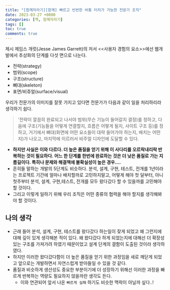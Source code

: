 ```yaml
---
title: "[함께자라기][함께] 빠르고 빈번한 바통 터치가 가능한 전문가 조직"
date: 2023-03-27 +0800
categories: [책, 함께자라기]
tags: []
toc: true
comments: true
---
```


제시 제임스 개럿(Jesse James Garrett)의 저서 <<사용자 경험의 요소>>에선 웹개발에서 추상화의 단계를 다섯 면으로 나눈다.

- 전략(strategy)
- 범위(scope)
- 구조(structure)
- 뼈대(skeleton)
- 표면/비쥬얼(surface/visual)

우리가 전문가의 이미지를 잘못 가지고 있다면 전문가가 다음과 같이 일을 처리하리라 생각하기 쉽다.

> '전략이 깔끔히 완료되고 나서야 범위(무슨 기능이 들어갈지 결정)를 정하고, 다음에 구조(기능들을 어떻게 연결할지, 흐름은 어떻게 될지, 사이트 구조 등)를 정하고, 거기에서 뼈대(화면에 어떤 요소들이 대략 들어가야 하는지, 배치는 어떤지)가 나오고, 마지막에 이르러서 비주얼 디자인에 도달할 수 있다.

- <b>하지만 사실은 이와 다르다. 더 높은 품질을 얻기 위해 이 사다리를 오르락내리락 반복하는 것이 필요하다. 어느 한 단계를 한번에 완료하는 것은 더 낮은 품질로 가는 지름길이다. 특히나 문제와 해결책에 불확실성이 높은 경우....</b>
- 흔히들 말하는 개발의 5단계도 비슷하다. 분석, 설계, 구현, 테스트, 전개를 1년이라는 프로젝트 기간에 얼마나 배치할까로 고민하지말고, 어떻게 해야 첫 달부터, 아니 첫주부터 분석, 설계, 구현,테스트, 전개를 모두 왔다갔다 할 수 있을까를 고민해야 할 것이다.
- 그리고 이렇게 일하기 위해 우리 조직은 어떤 종류의 협력을 해야 할지를 생각해봐야 할 것이다. 

## 나의 생각
- 근래 들어 분석, 설계, 구현, 테스트를 왔다갔다 하는일이 잦게 되었고 왜 그런지에 대해 깊이 있게 생각해본 적이 있다. 왜 왔다갔다 하게 되었는지에 대해선 더 확장성 있는 구조를 가져가려 하였기 때문이었고 설계 단계의 결함이 도출된 것이라 생각하였다.  
- 하지만 이러한 왔다갔다함이 더 높은 품질을 얻기 위한 과정임을 새로 깨닫게 되었고 앞으로는 개발하면서 자연스럽게 받아들일 수 있을 것 같다.
- 품질과 비슷하게 생산성도 중요한 부분이기에 더 성장하기 위해선 이러한 과정을 빠르게 반복하는 역량도 필요하지 않을까란 생각도 든다.
  - 이와 연관되어 앞서 나온 `빠르게 실패` 하기도 비슷한 맥락이 아닐까 싶다..!